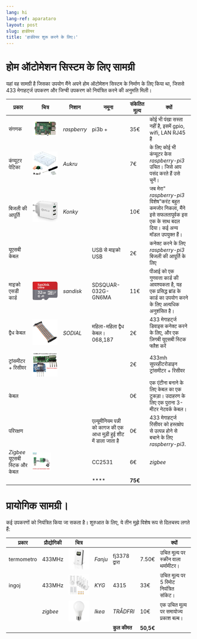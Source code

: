 ```yaml
---
lang: hi
lang-ref: aparataro
layout: post
slug: हार्डवेयर
title: 'हार्डवेयर शुरू करने के लिए।'
---
```

   
# होम ऑटोमेशन सिस्टम के लिए सामग्री

यहां वह सामग्री है जिसका उपयोग मैंने अपने होम ऑटोमेशन सिस्टम के निर्माण के लिए किया था, जिससे 433 मेगाहर्ट्ज उपकरण और जिग्बी उपकरण को नियंत्रित करने की अनुमति मिली।

|प्रकार|चित्र|निशान|नमूना|संकेतित मूल्य|क्यों|
| --- | --- | --- | --- | --- | --- | 
|संगणक|![](/public/pi.jpg) | _raspberry_ |pi3b +| 35€ |कोई भी पंखा सस्ता नहीं है, इसमें gpio, wifi, LAN RJ45 है|
|कंप्यूटर पेटिका|![](/public/loĝejo.jpg) | _Aukru_ | | 7€ |के लिए कोई भी कंप्यूटर केस _raspberry-pi3_ उचित। जिसे आप पसंद करते हैं उसे चुनें।|
|बिजली की आपूर्ति|![](/public/elektroprovizo.jpg) | _Konky_ | | 10€ |जब मेरा" _raspberry-pi3_ विशेष"करंट बहुत कमजोर निकला, मैंने इसे सफलतापूर्वक इस एक के साथ बदल दिया। कई अन्य मॉडल उपयुक्त हैं।|
|यूएसबी केबल|  |  |USB से माइक्रो USB| 2€ |कनेक्ट करने के लिए _raspberry-pi3_ बिजली की आपूर्ति के लिए|
|माइक्रो एसडी कार्ड|![](/public/SD.jpg) | _sandisk_ | SDSQUAR-032G-GN6MA | 11€ |पीआई को एक गुणवत्ता कार्ड की आवश्यकता है, यह एक प्रसिद्ध ब्रांड के कार्ड का उपयोग करने के लिए अत्यधिक अनुशंसित है।|
|द्वैध केबल|![](/public/dupont.jpg) | _SODIAL_ |महिला-महिला द्वैध केबल। 068,187| 2€|433 मेगाहर्ट्ज डिवाइस कनेक्ट करने के लिए, और एक ज़िगबी यूएसबी स्टिक फ्लैश करें|
|ट्रांसमीटर + रिसीवर|![](/public/dissendilo-ricevilo-433Mhz.jpg) | || 2€ |433mh सुपरहीटरोडाइन ट्रांसमीटर + रिसीवर|
|केबल| | || 0€ |एक एंटीना बनाने के लिए केबल का एक टुकड़ा। उदाहरण के लिए एक पुराना 3-मीटर नेटवर्क केबल।|
|परिरक्षण| | |एल्यूमीनियम पन्नी को कागज की एक आधा मुड़ी हुई शीट में डाला जाता है| 0€ |433 मेगाहर्ट्ज रिसीवर को हस्तक्षेप से उत्पन्न होने से बचाने के लिए _raspberry-pi3_.|
|  _Zigbee_ यूएसबी स्टिक और केबल|![](/public/cc2531+kablo.jpg) |  | CC2531|6€ | _zigbee_ |
| | | | **** | **75€** | 



# प्रायोगिक सामग्री।

कई उपकरणों को नियंत्रित किया जा सकता है। शुरुआत के लिए, ये तीन मुझे विशेष रूप से दिलचस्प लगते हैं:

|प्रकार|प्रौद्योगिकी|चित्र||||क्यों|
| --- | --- | --- | --- | --- | --- | --- |
| termometro |433MHz| ![](/public/fanju.jpeg)| _Fanju_ |fj3378 द्वारा| 7.50€|उचित मूल्य पर स्क्रीन वाला थर्मामीटर।|
| ingoj |433MHz|![](/public/KYG.jpg)| _KYG_ | 4315 | 33€ |उचित मूल्य पर 5 रिमोट नियंत्रित सॉकेट।|
|| _zigbee_ |![](/public/tradfri.jpg)| _Ikea_ | _TRÅDFRI_| 10€ |एक उचित मूल्य पर समायोज्य प्रकाश बल्ब।|
| | | | | **कुल कीमत** | **50,5€** | |

